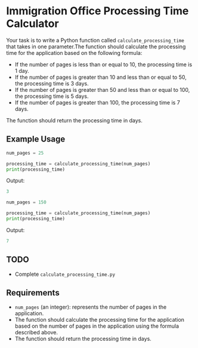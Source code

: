 # Immigration Office Processing Time Calculator

Your task is to write a Python function called `calculate_processing_time` that takes in one parameter.The function should calculate the processing time for the application based on the following formula:

- If the number of pages is less than or equal to 10, the processing time is 1 day.
- If the number of pages is greater than 10 and less than or equal to 50, the processing time is 3 days.
- If the number of pages is greater than 50 and less than or equal to 100, the processing time is 5 days.
- If the number of pages is greater than 100, the processing time is 7 days.

The function should return the processing time in days.

## Example Usage

```python
num_pages = 25

processing_time = calculate_processing_time(num_pages)
print(processing_time)
```

Output:

```python
3
```

```python
num_pages = 150

processing_time = calculate_processing_time(num_pages)
print(processing_time)
```

Output:

```python
7
```

## TODO

- Complete `calculate_processing_time.py`

## Requirements

- `num_pages` (an integer): represents the number of pages in the application.
- The function should calculate the processing time for the application based on the number of pages in the application using the formula described above.
- The function should return the processing time in days.
